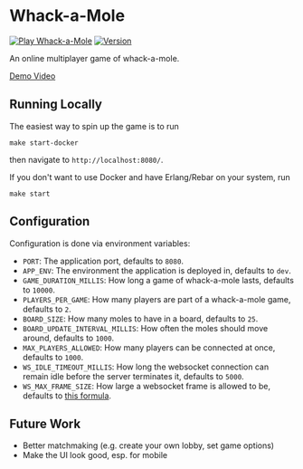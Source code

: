 # Whack-a-Mole

[![Play Whack-a-Mole](https://badgen.net/static/Play/Whack-a-Mole/green)](https://whackamole.josephcosentino.me)
[![Version](https://badgen.net/static/version/0/purple)]()

An online multiplayer game of whack-a-mole.

[Demo Video](https://github.com/user-attachments/assets/a7e3faf7-b0d3-4c8e-ac06-47e9b143093b)

## Running Locally

The easiest way to spin up the game is to run
```
make start-docker
```
then navigate to `http://localhost:8080/`. 

If you don't want to use Docker and have Erlang/Rebar on your system, run
```
make start
```

## Configuration

Configuration is done via environment variables:

* `PORT`: The application port, defaults to `8080`.
* `APP_ENV`: The environment the application is deployed in, defaults to `dev`.
* `GAME_DURATION_MILLIS`: How long a game of whack-a-mole lasts, defaults to `10000`.
* `PLAYERS_PER_GAME`: How many players are part of a whack-a-mole game, defaults to `2`.
* `BOARD_SIZE`: How many moles to have in a board, defaults to `25`.
* `BOARD_UPDATE_INTERVAL_MILLIS`: How often the moles should move around, defaults to `1000`.
* `MAX_PLAYERS_ALLOWED`: How many players can be connected at once, defaults to `1000`.
* `WS_IDLE_TIMEOUT_MILLIS`: How long the websocket connection can remain idle before the server terminates it, defaults to `5000`.
* `WS_MAX_FRAME_SIZE`: How large a websocket frame is allowed to be, defaults to [this formula](https://github.com/jcosentino11/whack-a-mole/blob/28bf662dfb84906f27b9d080009d52ceee0e2179/src/whackamole_config.erl#L32).

## Future Work

* Better matchmaking (e.g. create your own lobby, set game options)
* Make the UI look good, esp. for mobile
